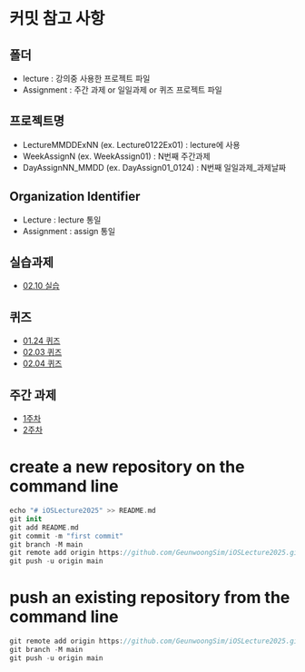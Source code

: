 # 커밋 참고 사항
## 폴더
-  lecture : 강의중 사용한 프로젝트 파일
-  Assignment : 주간 과제 or 일일과제 or 퀴즈 프로젝트 파일

## 프로젝트명
-  LectureMMDDExNN (ex. Lecture0122Ex01) : lecture에 사용
-  WeekAssignN (ex. WeekAssign01) : N번째 주간과제  
-  DayAssignNN_MMDD (ex. DayAssign01_0124) : N번째 일일과제_과제날짜

## Organization Identifier
- Lecture : lecture 통일
- Assignment : assign 통일
## 실습과제
- [02.10 실습](Assignment/DayAssign04_0210/DayAssign04_0210)
## 퀴즈
- [01.24 퀴즈](Assignment/DayAssign01_0124/DayAssign01_0124/main.swift)
- [02.03 퀴즈](Assignment/DayAssign02_0203/DayAssign02_0203/main.swift)
- [02.04 퀴즈](Assignment/DayAssign03_0204/DayAssign03_0204/main.swift)
## 주간 과제
- [1주차](Assignment/WeekAssign01/WeekAssign01/main.swift)
- [2주차](Assignment/WeekAssign02)
# create a new repository on the command line
```swift
echo "# iOSLecture2025" >> README.md
git init
git add README.md
git commit -m "first commit"
git branch -M main
git remote add origin https://github.com/GeunwoongSim/iOSLecture2025.git
git push -u origin main
```

# push an existing repository from the command line
```swift
git remote add origin https://github.com/GeunwoongSim/iOSLecture2025.git
git branch -M main
git push -u origin main
```
